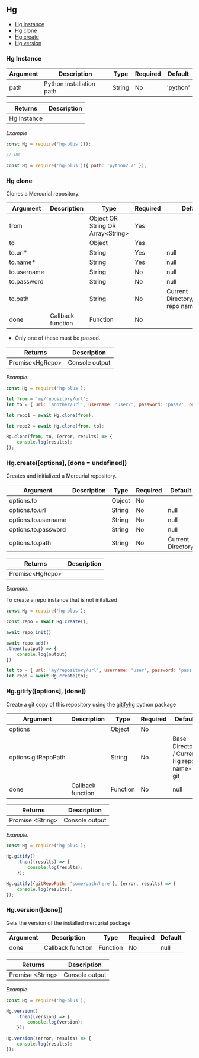 ## Hg

* [Hg Instance](#hg-instance)
* [Hg clone](#hg-clone)
* [Hg create](#hg-create)
* [Hg version](#hg-version) 

### Hg Instance

| Argument      | Description              | Type     | Required | Default           |
|---------------|--------------------------|----------|----------|-------------------|
| path          | Python installation path | String   | No       |  'python'         |


| Returns                | Description      |
|------------------------|------------------|
| Hg Instance            |                  |


*Example*

```javascript
const Hg = require('hg-plus')();

// OR

const Hg = require('hg-plus')({ path: 'python2.7' });

```

### Hg clone

Clones a Mercurial repository.

| Argument      | Description           | Type     | Required | Default           |
|---------------|-----------------------|----------|----------|-------------------|
| from          |                       | Object OR String OR Array&lt;String&gt;  | Yes  |      |
| to            |                       | Object   | Yes      |                   |
| to.url*       |                       | String   | Yes      | null              |
| to.name*      |                       | String   | Yes      | null              |
| to.username   |                       | String   | No       | null              |
| to.password   |                       | String   | No       | null              |
| to.path       |                       | String   | No       | Current Directory/&lt;Cloned repo name&gt; |
| done          | Callback function     | Function | No       |                   |

* Only one of these must be passed.

| Returns                | Description      |
|------------------------|------------------|
| Promise&lt;HgRepo&gt;  | Console output   |


*Example:*

```javascript
const Hg = require('hg-plus');

let from = 'my/repository/url';
let to = { url: 'another/url', username: 'user2', password: 'pass2', path: 'path2' };

let repo1 = await Hg.clone(from);

let repo2 = await Hg.clone(from, to);

Hg.clone(from, to, (error, results) => {
	console.log(results);
});

```

### Hg.create([options], [done = undefined])

Creates and initialized a Mercurial repository.

| Argument              | Description   | Type     | Required | Default           |
|-----------------------|---------------|----------|----------|-------------------|
| options.to            |               | Object   | No       |                   |
| options.to.url        |               | String   | No       | null              |
| options.to.username   |               | String   | No       | null              |
| options.to.password   |               | String   | No       | null              |
| options.to.path       |               | String   | No       | Current Directory |

| Returns                          | Description      |
|----------------------------------|------------------|
| Promise&lt;HgRepo&gt;            |                  |


*Example:*

To create a repo instance that is not initalized

```javascript
const Hg = require('hg-plus');

const repo = await Hg.create();

await repo.init()

await repo.add()
.then((output) => {
	console.log(output)
})

```

```javascript
let to = { url: 'my/repository/url', username: 'user', password: 'pass', path: 'path' };
let repo = await Hg.create(to);
```

### Hg.gitify([options], [done])

Create a git copy of this repository using the [gitifyhg](https://github.com/buchuki/gitifyhg) python package

| Argument      | Description           | Type     | Required | Default           |
|---------------|-----------------------|----------|----------|-------------------|
| options       |                       | Object   | No       |                   |
| options.gitRepoPath   |               | String   | No       | Base Directory / Current Hg repo name-git              |
| done          | Callback function     | Function | No       | null              |

| Returns                | Description      |
|------------------------|------------------|
| Promise &lt;String&gt; | Console output   |


*Example:*

```javascript
const Hg = require('hg-plus');

Hg.gitify()
	.then((results) => {
		console.log(results);
	});

Hg.gitify({gitRepoPath: 'some/path/here'}, (error, results) => {
	console.log(results);
});

```

### Hg.version([done])

Gets the version of the installed mercurial package

| Argument      | Description           | Type     | Required | Default           |
|---------------|-----------------------|----------|----------|-------------------|
| done          | Callback function     | Function | No       | null              |

| Returns                | Description      |
|------------------------|------------------|
| Promise &lt;String&gt; | Console output   |


*Example:*

```javascript
const Hg = require('hg-plus');

Hg.version()
	.then((version) => {
		console.log(version);
	});

Hg.version((error, results) => {
	console.log(results);
});

```